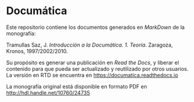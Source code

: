 # Documática

Este repositorio contiene los documentos generados en *MarkDown* de la monografía:

Tramullas Saz, J. *Introducción a la Documática. 1. Teoría*. Zaragoza, Kronos, 1997/2002/2010.

Su propósito es generar una publicación en *Read the Docs*, y liberar el contenido para que pueda ser actualizado y reutilizado por otros usuarios. La versión en RTD se encuentra en https://documatica.readthedocs.io

La monografía original está disponible en formato PDF en http://hdl.handle.net/10760/24735

